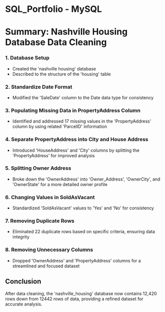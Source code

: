 # SQL_Portfolio - MySQL
# Summary: Nashville Housing Database Data Cleaning
### 1. Database Setup
- Created the 'nashville housing' database
- Described to the structure of the 'housing' table

### 2. Standardize Date Format
- Modified the 'SaleDate' column to the Date data type for consistency

### 3. Populating Missing Data in PropertyAddress Column
- Identified and addressed 17 missing values in the 'PropertyAddress' column by using related 'ParcelID' information

### 4. Separate PropertyAddress into City and House Address
- Introduced 'HouseAddress' and 'City' columns by splitting the 'PropertyAddress' for improved analysis

### 5. Splitting Owner Address
- Broke down the 'OwnerAddress' into 'Owner_Address', 'OwnerCity', and 'OwnerState' for a more detailed owner profile

### 6. Changing Values in SoldAsVacant
- Standardized 'SoldAsVacant' values to 'Yes' and 'No' for consistency

### 7. Removing Duplicate Rows
- Eliminated 22 duplicate rows based on specific criteria, ensuring data integrity

### 8. Removing Unnecessary Columns
- Dropped 'OwnerAddress' and 'PropertyAddress' columns for a streamlined and focused dataset

## Conclusion
After data cleaning, the 'nashville_housing' database now contains 12,420 rows down from 12442 rows of data, providing a refined dataset for accurate analysis.
